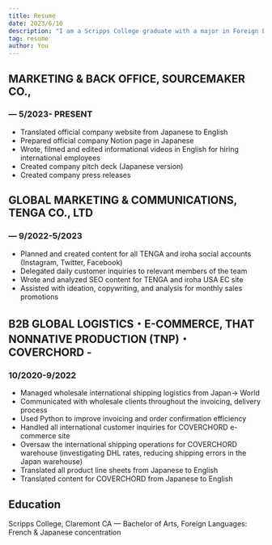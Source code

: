 ```yaml
---
title: Resume
date: 2023/6/10
description: "I am a Scripps College graduate with a major in Foreign Languages currently based in Tokyo, Japan. Over two years of experience in international logistics and supply chain operations. Additional experience in social media marketing and copywriting in fields ranging from apparel brands to startups."
tag: resume
author: You
---
```


## MARKETING & BACK OFFICE, SOURCEMAKER CO., 
### — 5/2023- PRESENT
- Translated official company website from Japanese to English
- Prepared official company Notion page in Japanese
- Wrote, filmed and edited informational videos in English for hiring international employees
- Created company pitch deck (Japanese version)
- Created company press releases
## GLOBAL MARKETING & COMMUNICATIONS, TENGA CO., LTD
### — 9/2022-5/2023
- Planned and created content for all TENGA and iroha social accounts (Instagram,
Twitter, Facebook)
- Delegated daily customer inquiries to relevant members of the team
- Wrote and analyzed SEO content for TENGA and iroha USA EC site
- Assisted with ideation, copywriting, and analysis for monthly sales promotions
## B2B GLOBAL LOGISTICS・E-COMMERCE, THAT NONNATIVE PRODUCTION (TNP)・COVERCHORD -
### 10/2020-9/2022
- Managed wholesale international shipping logistics from Japan→ World
- Communicated with wholesale clients throughout the invoicing, delivery process
- Used Python to improve invoicing and order confirmation efficiency
- Handled all international customer inquiries for COVERCHORD e-commerce site
- Oversaw the international shipping operations for COVERCHORD warehouse
(investigating DHL rates, reducing shipping errors in the Japan warehouse)
- Translated all product line sheets from Japanese to English
- Translated content for COVERCHORD from Japanese to English

## Education

Scripps College, Claremont CA — Bachelor of Arts, Foreign Languages: French &
Japanese concentration